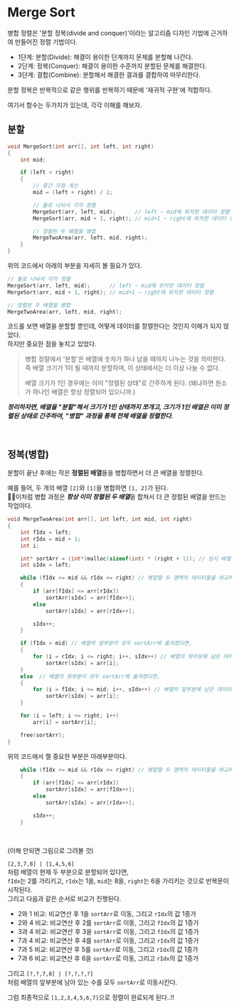# Merge Sort
병합 정렬은 '분할 정복(divide and conquer)'이라는 알고리즘 디자인 기법에 근거하여 만들어진 정렬 기법이다.

* 1단계: 분할(Divide): 해결이 용이한 단계까지 문제를 분할해 나간다.
* 2단계: 정복(Conquer): 해결이 용이한 수준까지 분할된 문제를 해결한다.
* 3단계: 결합(Combine): 분할해서 해결한 결과를 결합하여 마무리한다.

분할 정복은 반복적으로 같은 행위를 반복하기 때문에 '재귀적 구현'에 적합하다.

여기서 함수는 두가지가 있는데, 각각 이해를 해보자.

## 분할
```c
void MergeSort(int arr[], int left, int right)
{
	int mid;

	if (left < right)
	{
		// 중간 지점 계산
		mid = (left + right) / 2;

		// 둘로 나눠서 각각 정렬
		MergeSort(arr, left, mid);      // left ~ mid에 위치한 데이터 정렬
		MergeSort(arr, mid + 1, right); // mid+1 ~ right에 위치한 데이터 정렬

		// 정렬된 두 배열을 병합
		MergeTwoArea(arr, left, mid, right);
	}
}
```

위의 코드에서 아래의 부분을 자세히 볼 필요가 있다.

```c
// 둘로 나눠서 각각 정렬
MergeSort(arr, left, mid);      // left ~ mid에 위치한 데이터 정렬
MergeSort(arr, mid + 1, right); // mid+1 ~ right에 위치한 데이터 정렬

// 정렬된 두 배열을 병합
MergeTwoArea(arr, left, mid, right);
```

코드를 보면 배열을 분할할 뿐인데, 어떻게 데이터를 정렬한다는 것인지 이해가 되지 않았다.   
하지만 중요한 점을 놓치고 있었다.  


> 병합 정렬에서 '분할'은 배열에 숫자가 하나 남을 때까지 나누는 것을 의미한다.   
> 즉 배열 크기가 1이 될 때까지 분할하며, 이 상태에서는 더 이상 나눌 수 없다.
>    
> 배열 크기가 1인 경우에는 이미 "정렬된 상태"로 간주하게 된다. (왜냐하면 원소가 하나인 배열은 항상 정렬되어 있으니까.)


***정리하자면, 배열을 "분할"해서 크기가 1인 상태까지 쪼개고, 크기가 1인 배열은 이미 정렬된 상태로 간주하여, "병합" 과정을 통해 전체 배열을 정렬한다.***

<br>

## 정복(병합)
분할이 끝난 후에는 작은 **정렬된 배열**들을 병합하면서 더 큰 배열을 정렬한다.

예를 들어, 두 개의 배열 `[2]`와 `[1]`을 병합하면 `[1, 2]`가 된다.   
🎈🎈이처럼 병합 과정은 ***항상 이미 정렬된 두 배열***을 합쳐서 더 큰 정렬된 배열을 만드는 작업이다.

```c
void MergeTwoArea(int arr[], int left, int mid, int right)
{
	int fIdx = left;
	int rIdx = mid + 1;
	int i;

	int* sortArr = (int*)malloc(sizeof(int) * (right + 1)); // 임시 배열 생성
	int sIdx = left;

	while (fIdx <= mid && rIdx <= right) // 병합할 두 영역의 데이터들을 비교하여, 정렬순서대로 sortArr에 하나씩 옮겨 담는다.
	{
		if (arr[fIdx] <= arr[rIdx])
			sortArr[sIdx] = arr[fIdx++];
		else
			sortArr[sIdx] = arr[rIdx++];

		sIdx++;
	}

	if (fIdx > mid) // 배열의 앞부분이 모두 sortArr에 옮겨졌다면,
	{
		for (i = rIdx; i <= right; i++, sIdx++) // 배열의 뒷부분에 남은 데이터들을 sortArr에 그대로 옮긴다.
			sortArr[sIdx] = arr[i];
	}
	else  // 배열의 뒷부분이 모두 sortArr에 옮겨졌다면,
	{
		for (i = fIdx; i <= mid; i++, sIdx++) // 배열의 앞부분에 남은 데이터들을 sortArr에 그대로 옮긴다.
			sortArr[sIdx] = arr[i];
	}

	for (i = left; i <= right; i++)
		arr[i] = sortArr[i];

	free(sortArr);
}
```

위의 코드에서 젤 중요한 부분은 아래부분이다.
```c
	while (fIdx <= mid && rIdx <= right) // 병합할 두 영역의 데이터들을 비교하여, 정렬순서대로 sortArr에 하나씩 옮겨 담는다.
	{
		if (arr[fIdx] <= arr[rIdx])
			sortArr[sIdx] = arr[fIdx++];
		else
			sortArr[sIdx] = arr[rIdx++];

		sIdx++;
	}
```
<br>

(이해 안되면 그림으로 그려볼 것)  

`[2,3,7,8] | [1,4,5,6]`   
처럼 배열이 현재 두 부분으로 분할되어 있다면,     
`fIdx`는 2를 가리키고, `rIdx`는 1을, `mid`는 8을, `right`는 6을 가리키는 것으로 반복문이 시작된다.   
그리고 다음과 같은 순서로 비교가 진행된다.

* 2와 1 비교: 비교연산 후 1을 `sortArr`로 이동, 그리고 `rIdx`의 값 1증가
* 2와 4 비교: 비교연산 후 2를 `sortArr`로 이동, 그리고 `fIdx`의 값 1증가
* 3과 4 비교: 비교연산 후 3을 `sortArr`로 이동, 그리고 `fIdx`의 값 1증가
* 7과 4 비교: 비교연산 후 4를 `sortArr`로 이동, 그리고 `rIdx`의 값 1증가
* 7과 5 비교: 비교연산 후 5를 `sortArr`로 이동, 그리고 `rIdx`의 값 1증가
* 7과 6 비교: 비교연산 후 6을 `sortArr`로 이동, 그리고 `rIdx`의 값 1증가

그리고 `[?,?,7,8] | [?,?,?,?]`   
처럼 배열의 앞부분에 남아 있는 수를 모두 `sortArr`로 이동시킨다.

그럼 최종적으로 `[1,2,3,4,5,6,7]`으로 정렬이 완료되게 된다..!!
